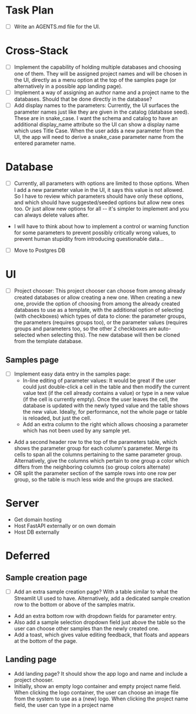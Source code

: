 # Task Plan

- [ ] Write an AGENTS.md file for the UI.

# Cross-Stack
- [ ] Implement the capability of holding multiple databases and choosing one of them.
      They will be assigned project names and will be chosen in the UI,
      directly as a menu option at the top of the samples page
      (or alternatively in a possible app landing page).
- [ ] Implement a way of assigning an author name and a project name to the databases.
      Should that be done directly in the database?
- [ ] Add display names to the parameters:
      Currently, the UI surfaces the parameter names just like they are given in the catalog (database seed). These are in snake_case.
      I want the schema and catalog to have an additional display_name attribute so the UI can show a display name which uses Title Case.
      When the user adds a new parameter from the UI, the app will need to derive a snake_case parameter name from the entered parameter name.

# Database

- [ ] Currently, all parameters with options are limited to those options.
      When I add a new parameter value in the UI, it says this value is not allowed.
      So I have to review which parameters should have only these options,
      and which should have suggested/seeded options but allow new ones too.
      Or just allow new options for all
      -- it's simpler to implement and you can always delete values after.
- I will have to think about how to implement a control or warning function
  for some parameters to prevent possibly critically wrong values,
  to prevent human stupidity from introducing questionable data...
- [ ] Move to Postgres DB

# UI

- [ ] Project chooser:
      This project chooser can choose from among already created databases or allow creating a new one.
      When creating a new one, provide the option of choosing from among the already created databases to use as a template,
      with the additional option of selecting (with checkboxes) which types of data to clone:
      the parameter groups, the parameters (requires groups too), or the parameter values (requires groups and parameters too, so the other 2 checkboxes are auto-selected when selecting this).
      The new database will then be cloned from the template database.

## Samples page

- [ ] Implement easy data entry in the samples page:
  - In-line editing of parameter values:
    It would be great if the user could just double-click a cell in the table
    and then modify the current value text (if the cell already contains a value)
    or type in a new value (if the cell is currently empty).
    Once the user leaves the cell, the database is updated with the newly typed value and the table shows the new value.
    Ideally, for performance, not the whole page or table is reloaded, but just the cell.
  - Add an extra column to the right which allows choosing a parameter which has not been used by any sample yet.
- Add a second header row to the top of the parameters table,
  which shows the parameter group for each column's parameter.
  Merge its cells to span all the columns pertaining to the same parameter group.
  Alternatively, give the columns which pertain to one group a color
  which differs from the neighboring columns (so group colors alternate)
- OR split the parameter section of the sample rows into one row per group,
  so the table is much less wide and the groups are stacked.

# Server

- Get domain hosting
- Host FastAPI externally or on own domain
- Host DB externally

# Deferred

## Sample creation page

- [ ] Add an extra sample creation page?
  With a table similar to what the Streamlit UI used to have.
  Alternatively, add a dedicated sample creation row
  to the bottom or above of the samples matrix.
- Add an extra bottom row with dropdown fields for parameter entry.
- Also add a sample selection dropdown field just above the table
  so the user can choose other samples than the newly created one.
- Add a toast, which gives value editing feedback,
  that floats and appears at the bottom of the page.

## Landing page

- Add landing page?
  It should show the app logo and name and include a project chooser.
- Initially, show an empty logo container and empty project name field.
  When clicking the logo container, the user can choose an image file from the system to use as a (new) logo.
  When clicking the project name field, the user can type in a project name
